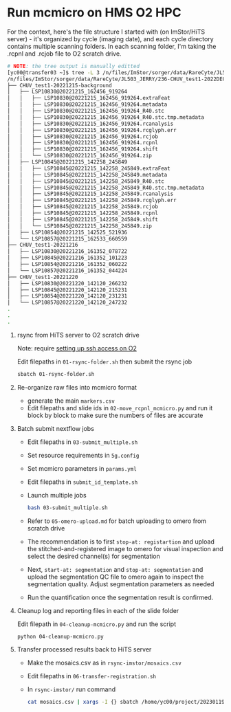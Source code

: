 # Run mcmicro on HMS O2 HPC

For the context, here's the file structure I started with (on ImStor/HiTS
server) - it's organized by cycle (imaging date), and each cycle directory
contains multiple scanning folders. In each scanning folder, I'm taking the
.rcpnl and .rcjob file to O2 scratch drive.

```bash
# NOTE: the tree output is manually editted
[yc00@transfer03 ~]$ tree -L 3 /n/files/ImStor/sorger/data/RareCyte/JL503_JERRY/236-CHUV_test1-2022DEC/
/n/files/ImStor/sorger/data/RareCyte/JL503_JERRY/236-CHUV_test1-2022DEC/
├── CHUV_test1-20221215-background
│   ├── LSP10830@20221215_162456_919264
│   │   ├── LSP10830@20221215_162456_919264.extraFeat
│   │   ├── LSP10830@20221215_162456_919264.metadata
│   │   ├── LSP10830@20221215_162456_919264_R40.stc
│   │   ├── LSP10830@20221215_162456_919264_R40.stc.tmp.metadata
│   │   ├── LSP10830@20221215_162456_919264.rcanalysis
│   │   ├── LSP10830@20221215_162456_919264.rcglyph.err
│   │   ├── LSP10830@20221215_162456_919264.rcjob
│   │   ├── LSP10830@20221215_162456_919264.rcpnl
│   │   ├── LSP10830@20221215_162456_919264.shift
│   │   └── LSP10830@20221215_162456_919264.zip
│   ├── LSP10845@20221215_142258_245849
│   │   ├── LSP10845@20221215_142258_245849.extraFeat
│   │   ├── LSP10845@20221215_142258_245849.metadata
│   │   ├── LSP10845@20221215_142258_245849_R40.stc
│   │   ├── LSP10845@20221215_142258_245849_R40.stc.tmp.metadata
│   │   ├── LSP10845@20221215_142258_245849.rcanalysis
│   │   ├── LSP10845@20221215_142258_245849.rcglyph.err
│   │   ├── LSP10845@20221215_142258_245849.rcjob
│   │   ├── LSP10845@20221215_142258_245849.rcpnl
│   │   ├── LSP10845@20221215_142258_245849.shift
│   │   └── LSP10845@20221215_142258_245849.zip
│   ├── LSP10854@20221215_142525_521936
│   └── LSP10857@20221215_162533_660559
├── CHUV_test1-20221216
│   ├── LSP10830@20221216_161352_078722
│   ├── LSP10845@20221216_161352_101223
│   ├── LSP10854@20221216_161352_060222
│   └── LSP10857@20221216_161352_044224
├── CHUV_test1-20221220
│   ├── LSP10830@20221220_142120_266232
│   ├── LSP10845@20221220_142120_215231
│   ├── LSP10854@20221220_142120_231231
│   └── LSP10857@20221220_142120_247232
.
.
.
```

1. rsync from HiTS server to O2 scratch drive

    Note: require [setting up ssh access on
    O2](https://gist.github.com/Yu-AnChen/104cc79e645922b14f8ce8bd6720bf12)

    Edit filepaths in `01-rsync-folder.sh` then submit the rsync job

    ```bash
    sbatch 01-rsync-folder.sh
    ```

1. Re-organize raw files into mcmicro format

    - generate the main `markers.csv`
    - Edit filepaths and slide ids in `02-move_rcpnl_mcmicro.py` and run it
      block by block to make sure the numbers of files are accurate

1. Batch submit nextflow jobs

    - Edit filepaths in `03-submit_multiple.sh`
    - Set resource requirements in `5g.config`
    - Set mcmicro parameters in `params.yml`
    - Edit filepaths in `submit_id_template.sh`
    - Launch multiple jobs

        ```bash
        bash 03-submit_multiple.sh
        ```

    - Refer to `05-omero-upload.md` for batch uploading to omero from scratch
      drive
    - The recommendation is to first `stop-at: registartion` and upload the
      stitched-and-registered image to omero for visual inspection and select
      the desired channel(s) for segmentation
    - Next, `start-at: segmentation` and `stop-at: segmentation` and upload the
      segmentation QC file to omero again to inspect the segmentation quality.
      Adjust segmentation parameters as needed
    - Run the quantification once the segmentation result is confirmed.

1. Cleanup log and reporting files in each of the slide folder

    Edit filepath in `04-cleanup-mcmicro.py` and run the script

    ```bash
    python 04-cleanup-mcmicro.py
    ```

1. Transfer processed results back to HiTS server

    - Make the mosaics.csv as in `rsync-imstor/mosaics.csv`
    - Edit filepaths in `06-transfer-registration.sh`
    - In `rsync-imstor/` run command

        ```bash
        cat mosaics.csv | xargs -I {} sbatch /home/yc00/project/20230119-236-CHUV_test1-2022DEC/06-transfer-registration.sh {}
        ```

